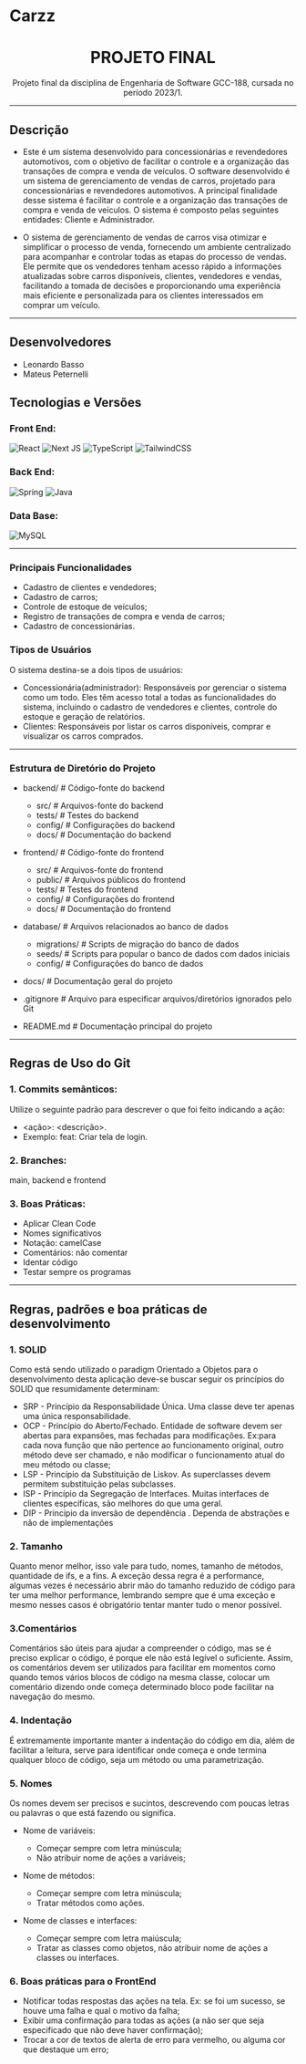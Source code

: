 # Carzz

<h1 align="center">PROJETO FINAL</h1>
<p align="center">
  Projeto final da disciplina de Engenharia de Software GCC-188, cursada no período 2023/1.
</p>

---
## Descrição

- Este é um sistema desenvolvido para concessionárias e revendedores automotivos, com o objetivo de facilitar o controle e a organização das transações de compra e venda de veículos. O software desenvolvido é um sistema de gerenciamento de vendas de carros, projetado para concessionárias e revendedores automotivos. A principal finalidade desse sistema é facilitar o controle e a organização das transações de compra e venda de veículos. O sistema é composto pelas seguintes entidades: Cliente e Administrador.

- O sistema de gerenciamento de vendas de carros visa otimizar e simplificar o processo de venda, fornecendo um ambiente centralizado para acompanhar e controlar todas as etapas do processo de vendas. Ele permite que os vendedores tenham acesso rápido a informações atualizadas sobre carros disponíveis, clientes, vendedores e vendas, facilitando a tomada de decisões e proporcionando uma experiência mais eficiente e personalizada para os clientes interessados em comprar um veículo.
---

## Desenvolvedores
 - Leonardo Basso
 - Mateus Peternelli

## Tecnologias e Versões

### Front End:

![React](https://img.shields.io/badge/react-v18.2.0-%2320232a.svg?style=for-the-badge&logo=react&logoColor=%2361DAFB)
![Next JS](https://img.shields.io/badge/Next-v12.2.5-%2320232a.svg?style=for-the-badge&logo=next.js&logoColor=white)
![TypeScript](https://img.shields.io/badge/typescript-v4.7.4-%2320232a.svg?style=for-the-badge&logo=typescript&logoColor=white)
![TailwindCSS](https://img.shields.io/badge/tailwindcss-v3.1.8-%2320232a.svg?style=for-the-badge&logo=tailwind-css&logoColor=white)

### Back End:

![Spring](https://img.shields.io/badge/spring-v2.7.0-%2320232a.svg?style=for-the-badge&logo=spring&logoColor=white)
![Java](https://img.shields.io/badge/Java-v11.0.16-%2320232a?style=for-the-badge&logo=java&logoColor=white)

### Data Base:

![MySQL](https://img.shields.io/badge/mysql-v8.0.0-%2320232a.svg?style=for-the-badge&logo=mysql&logoColor=white)

---
### Principais Funcionalidades
- Cadastro de clientes e vendedores;
- Cadastro de carros;
- Controle de estoque de veículos;
- Registro de transações de compra e venda de carros;
- Cadastro de concessionárias.

### Tipos de Usuários
O sistema destina-se a dois tipos de usuários:

- Concessionária(administrador): Responsáveis por gerenciar o sistema como um todo. Eles têm acesso total a todas as funcionalidades do sistema, incluindo o cadastro de vendedores e clientes, controle do estoque e geração de relatórios.
- Clientes: Responsáveis por listar os carros disponíveis, comprar e visualizar os carros comprados.

---

### Estrutura de Diretório do Projeto

- backend/                  # Código-fonte do backend
  - src/                  # Arquivos-fonte do backend
  - tests/                # Testes do backend
  - config/               # Configurações do backend
  - docs/                 # Documentação do backend
  
- frontend/                 # Código-fonte do frontend
  - src/                  # Arquivos-fonte do frontend
  - public/               # Arquivos públicos do frontend
  - tests/                # Testes do frontend
  - config/               # Configurações do frontend
  - docs/                 # Documentação do frontend
  
- database/                 # Arquivos relacionados ao banco de dados
  - migrations/           # Scripts de migração do banco de dados
  - seeds/                # Scripts para popular o banco de dados com dados iniciais
  - config/               # Configurações do banco de dados
  
- docs/                     # Documentação geral do projeto
  
- .gitignore                # Arquivo para especificar arquivos/diretórios ignorados pelo Git
  
- README.md                 # Documentação principal do projeto


---
## Regras de Uso do Git

### 1. Commits semânticos:

Utilize o seguinte padrão para descrever o que foi feito indicando a ação:

  - <ação>: <descrição>. 
  - Exemplo: feat: Criar tela de login.

### 2. Branches:

main, backend e frontend

### 3. Boas Práticas:

- Aplicar Clean Code
- Nomes significativos
- Notação: camelCase
- Comentários: não comentar
- Identar código
- Testar sempre os programas

---

## Regras, padrões e boa práticas de desenvolvimento

### 1. SOLID
Como está sendo utilizado o paradigm Orientado a Objetos para o desenvolvimento desta aplicação deve-se buscar seguir os princípios do SOLID que resumidamente determinam:
 - SRP - Princípio da Responsabilidade Única. Uma classe deve ter apenas uma única responsabilidade.
 - OCP - Princípio do Aberto/Fechado. Entidade de software devem ser abertas para expansões, mas fechadas para modificações. Ex:para cada nova função que não pertence ao funcionamento original, outro método deve ser chamado, e não modificar o funcionamento atual do meu método ou classe; 
 - LSP - Princípio da Substituição de Liskov. As superclasses devem permitem substituição pelas subclasses.
 - ISP - Princípio da Segregação de Interfaces. Muitas interfaces de clientes específicas, são melhores do que uma geral.
 - DIP - Princípio da inversão de dependência . Dependa de abstrações e não de implementações

### 2. Tamanho
Quanto menor melhor, isso vale para tudo, nomes, tamanho de métodos, quantidade de ifs, e a fins. A exceção dessa regra é a performance, algumas vezes é necessário abrir mão do tamanho reduzido de código para ter uma melhor performance, lembrando sempre que é uma exceção e mesmo nesses casos é obrigatório tentar manter tudo o menor possível.

### 3.Comentários
Comentários são úteis para ajudar a compreender o código, mas se é preciso explicar o código, é porque ele não está legível o suficiente. Assim, os comentários devem ser utilizados para facilitar em momentos como quando temos vários blocos de código na mesma classe, colocar um comentário dizendo onde começa determinado bloco pode facilitar na navegação do mesmo.

### 4. Indentação
É extremamente importante manter a indentação do código em dia, além de facilitar a leitura, serve para identificar onde começa e onde termina qualquer bloco de código, seja um método ou uma parametrização.

### 5. Nomes
Os nomes devem ser precisos e sucintos, descrevendo com poucas letras ou palavras o que está fazendo ou significa.
- Nome de variáveis:
  - Começar sempre com letra minúscula;
  - Não atribuir nome de ações a variáveis;

- Nome de métodos:
  - Começar sempre com letra minúscula;
  - Tratar métodos como ações.

- Nome de classes e interfaces:
  - Começar sempre com letra maiúscula;
  - Tratar as classes como objetos, não atribuir nome de ações a classes ou interfaces.

### 6. Boas práticas para o FrontEnd
  - Notificar todas respostas das ações na tela. Ex: se foi um sucesso, se houve uma falha e qual o motivo da falha;
  - Exibir uma confirmação para todas as ações (a não ser que seja especificado que não deve haver confirmação);
  - Trocar a cor de textos de alerta de erro para vermelho, ou alguma cor que destaque um erro;
